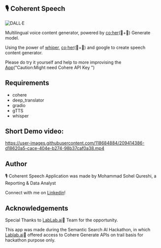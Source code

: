 ## 🎙️ Coherent Speech


![DALL·E ](https://user-images.githubusercontent.com/118684884/209414644-0d66e790-6e57-4632-b83b-9c7878a0a555.png)



Multilingual voice content generator, powered by [co;her](https://cohere.ai/)(💜+🤖) Generate model.

Using the power of [whiper](https://github.com/openai/whisper), [co;her](https://cohere.ai/)(💜+🤖) and google to create speech content generator.

Please do try it yourself and help to more improvising the [App](https://huggingface.co/spaces/S0h9l/Coherent_Speech)("Caution:Might need Cohere API Key ")


## Requirements
* cohere
* deep_translator
* gradio
* gTTS
* whisper



## Short Demo video:

https://user-images.githubusercontent.com/118684884/209414386-d18620a5-cace-404e-b274-98b37caf0a38.mp4


## Author
🎙️ Coherent Speech Application was made by Mohammad Sohel Qureshi, a Reporting & Data Analyst

Connect with me on [Linkedin](https://www.linkedin.com/in/mohd-sohel-qureshi/)!

## Acknowledgements

Special Thanks to [LabLab.ai](https://lablab.ai/)🚀 Team for the opportunity.

This app was made during the Semantic Search AI Hackathon, in which
[Lablab.ai](https://lablab.ai/)🚀 offered access to Cohere Generate
APIs on trail basis for hackathon purpose only. 




